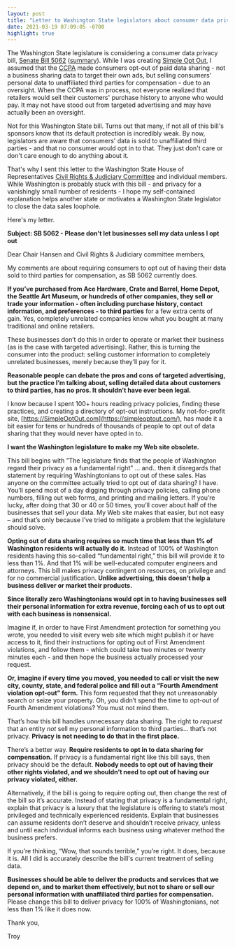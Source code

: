 ```yaml
---
layout: post
title: "Letter to Washington State legislators about consumer data privacy bill (SB 5062)"
date: 2021-03-19 07:09:05 -0700
highlight: true
---
```


The Washington State legislature is considering a consumer data privacy bill, [Senate Bill 5062](https://app.leg.wa.gov/billsummary?BillNumber=5062&Year=2021&Initiative=false) ([summary](http://lawfilesext.leg.wa.gov/biennium/2021-22/Pdf/Bill%20Reports/House/5062-S2%20HBA%20CRJ%2021.pdf?q=20210319070334)). While I was creating [Simple Opt Out](https://simpleoptout.com/), I assumed that the [CCPA](https://oag.ca.gov/privacy/ccpa) made consumers opt-out of paid data sharing - not a business sharing data to target their own ads, but selling consumers' personal data to unaffiliated third parties for compensation - due to an oversight. When the CCPA was in process, not everyone realized that retailers would sell their customers' purchase history to anyone who would pay. It may not have stood out from targeted advertising and may have actually been an oversight.

Not for this Washington State bill. Turns out that many, if not all of this bill's sponsors know that its default protection is incredibly weak. By now, legislators are aware that consumers' data is sold to unaffiliated third parties - and that no consumer would opt in to that. They just don't care or don't care enough to do anything about it.

That's why I sent this letter to the Washington State House of Representatives [Civil Rights & Judiciary Committee](https://leg.wa.gov/House/Committees/CRJ/Pages/default.aspx) and individual members. While Washington is probably stuck with this bill - and privacy for a vanishingly small number of residents - I hope my self-contained explanation helps another state or motivates a Washington State legislator to close the data sales loophole.

Here's my letter.

**Subject: SB 5062 - Please don't let businesses sell my data unless I opt out**

Dear Chair Hansen and Civil Rights & Judiciary committee members,

My comments are about requiring consumers to opt out of having their data sold to third parties for compensation, as SB 5062 currently does.

**If you’ve purchased from Ace Hardware, Crate and Barrel, Home Depot, the Seattle Art Museum, or hundreds of other companies, they sell or trade your information - often including purchase history, contact information, and preferences - to third parties** for a few extra cents of gain. Yes, completely unrelated companies know what you bought at many traditional and online retailers.

These businesses don’t do this in order to operate or market their business (as is the case with targeted advertising). Rather, this is turning the consumer into the product: selling customer information to completely unrelated businesses, merely because they’ll pay for it.

**Reasonable people can debate the pros and cons of targeted advertising, but the practice I’m talking about, selling detailed data about customers to third parties, has no pros. It shouldn’t have ever been legal.**

I know because I spent 100+ hours reading privacy policies, finding these practices, and creating a directory of opt-out instructions. My not-for-profit site, [https://SimpleOptOut.com](https://simpleoptout.com/), has made it a bit easier for tens or hundreds of thousands of people to opt out of data sharing that they would never have opted in to.

**I want the Washington legislature to make my Web site obsolete.**

This bill begins with ”The legislature finds that the people of Washington regard their privacy as a fundamental right” … and.. then it disregards that statement by requiring Washingtonians to opt out of these sales. Has anyone on the committee actually tried to opt out of data sharing? I have. You’ll spend most of a day digging through privacy policies, calling phone numbers, filling out web forms, and printing and mailing letters. If you’re lucky, after doing that 30 or 40 or 50 times, you’ll cover about half of the businesses that sell your data. My Web site makes that easier, but not easy – and that’s only because I’ve tried to mitigate a problem that the legislature should solve.

**Opting out of data sharing requires so much time that less than 1% of Washington residents will actually do it.** Instead of 100% of Washington residents having this so-called “fundamental right,” this bill will provide it to less than 1%. And that 1% will be well-educated computer engineers and attorneys. This bill makes privacy contingent on resources, on privilege and for no commercial justification. **Unlike advertising, this doesn’t help a business deliver or market their products.**

**Since literally zero Washingtonians would opt in to having businesses sell their personal information for extra revenue, forcing each of us to opt out with each business is nonsensical.**

Imagine if, in order to have First Amendment protection for something you wrote, you needed to visit every web site which might publish it or have access to it, find their instructions for opting out of First Amendment violations, and follow them - which could take two minutes or twenty minutes each - and then hope the business actually processed your request.

**Or, imagine if every time you moved, you needed to call or visit the new city, county, state, and federal police and fill out a “Fourth Amendment violation opt-out” form.** This form requested that they not unreasonably search or seize your property. Oh, you didn’t spend the time to opt-out of Fourth Amendment violations? You must not mind them.

That’s how this bill handles unnecessary data sharing. The right to *request* that an entity *not* sell my personal information to third parties… that’s not privacy. **Privacy is not needing to do that in the first place.**

There’s a better way. **Require residents to opt in to data sharing for compensation.** If privacy is a fundamental right like this bill says, then privacy should be the default. **Nobody needs to opt out of having their other rights violated, and we shouldn’t need to opt out of having our privacy violated, either.**

Alternatively, if the bill is going to require opting out, then change the rest of the bill so it’s accurate. Instead of stating that privacy is a fundamental right, explain that privacy is a luxury that the legislature is offering to state’s most privileged and technically experienced residents. Explain that businesses can assume residents don’t deserve and shouldn’t receive privacy, unless and until each individual informs each business using whatever method the business prefers.

If you’re thinking, “Wow, that sounds terrible,” you’re right. It does, because it is. All I did is accurately describe the bill's current treatment of selling data.

**Businesses should be able to deliver the products and services that we depend on, and to market them effectively, but not to share or sell our personal information with unaffiliated third parties for compensation.** Please change this bill to deliver privacy for 100% of Washingtonians, not less than 1% like it does now.

Thank you,

Troy
